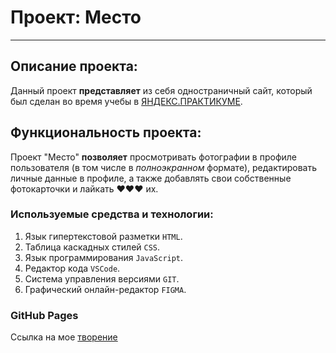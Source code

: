 # Проект: Место
------
## Описание проекта:
Данный проект **представляет** из себя одностраничный сайт, который был сделан во время учебы в [ЯНДЕКС.ПРАКТИКУМЕ](https://practicum.yandex.ru/ "Я Yandex.Practicum!").

## Функциональность проекта:
Проект "Место" **позволяет** просмотривать фотографии в профиле пользователя (в том числе в *полноэкранном* формате), редактировать личные данные в профиле, а также добавлять свои собственные фотокарточки и лайкать ♥♥♥ их.

### Используемые средства и технологии:
1. Язык гипертекстовой разметки ```HTML```.
2. Таблица каскадных стилей ```CSS```.
3. Язык программирования ```JavaScript```.
4. Редактор кода ```VSCode```.
5. Система управления версиями ```GIT```.
6. Графический онлайн-редактор ```FIGMA```.

### GitHub Pages
Ссылка на мое [творение](https://derton8.github.io/mesto/)